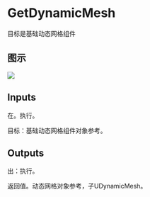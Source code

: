 # GetDynamicMesh

目标是基础动态网格组件

## 图示

![]($-20221218-18455958.png)

## Inputs

在。执行。

目标：基础动态网格组件对象参考。

## Outputs

出：执行。

返回值。动态网格对象参考，子UDynamicMesh。